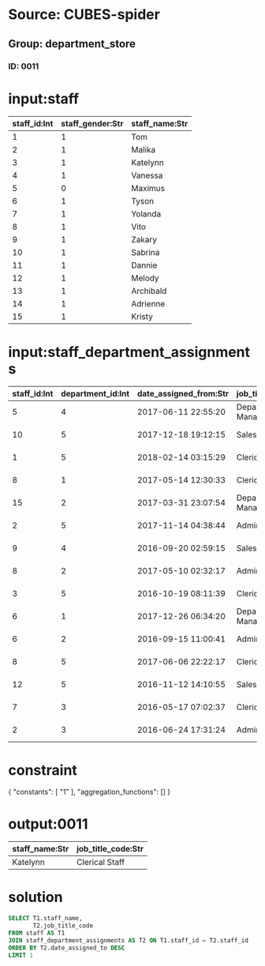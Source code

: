 # Source: CUBES-spider
## Group: department_store
### ID: 0011

# input:staff

| staff_id:Int | staff_gender:Str | staff_name:Str |
|---|---|---|
| 1 | 1 | Tom |
| 2 | 1 | Malika |
| 3 | 1 | Katelynn |
| 4 | 1 | Vanessa |
| 5 | 0 | Maximus |
| 6 | 1 | Tyson |
| 7 | 1 | Yolanda |
| 8 | 1 | Vito |
| 9 | 1 | Zakary |
| 10 | 1 | Sabrina |
| 11 | 1 | Dannie |
| 12 | 1 | Melody |
| 13 | 1 | Archibald |
| 14 | 1 | Adrienne |
| 15 | 1 | Kristy |

# input:staff_department_assignments

| staff_id:Int | department_id:Int | date_assigned_from:Str | job_title_code:Str | date_assigned_to:Str |
|---|---|---|---|---|
| 5 | 4 | 2017-06-11 22:55:20 | Department Manager | 2018-03-23 21:59:11 |
| 10 | 5 | 2017-12-18 19:12:15 | Sales Person | 2018-03-23 20:25:24 |
| 1 | 5 | 2018-02-14 03:15:29 | Clerical Staff | 2018-03-24 19:57:56 |
| 8 | 1 | 2017-05-14 12:30:33 | Clerical Staff | 2018-03-25 03:15:31 |
| 15 | 2 | 2017-03-31 23:07:54 | Department Manager | 2018-03-24 09:11:14 |
| 2 | 5 | 2017-11-14 04:38:44 | Administration | 2018-03-24 07:04:28 |
| 9 | 4 | 2016-09-20 02:59:15 | Sales Person | 2018-03-24 20:13:13 |
| 8 | 2 | 2017-05-10 02:32:17 | Administration | 2018-03-24 02:36:57 |
| 3 | 5 | 2016-10-19 08:11:39 | Clerical Staff | 2018-03-25 15:34:31 |
| 6 | 1 | 2017-12-26 06:34:20 | Department Manager | 2018-03-25 09:53:37 |
| 6 | 2 | 2016-09-15 11:00:41 | Administration | 2018-03-25 02:29:08 |
| 8 | 5 | 2017-06-06 22:22:17 | Clerical Staff | 2018-03-24 13:02:22 |
| 12 | 5 | 2016-11-12 14:10:55 | Sales Person | 2018-03-25 02:59:19 |
| 7 | 3 | 2016-05-17 07:02:37 | Clerical Staff | 2018-03-24 10:45:21 |
| 2 | 3 | 2016-06-24 17:31:24 | Administration | 2018-03-25 13:32:57 |

# constraint

{
  "constants": [
    "1"
  ],
  "aggregation_functions": []
}

# output:0011

| staff_name:Str | job_title_code:Str |
|---|---|
| Katelynn | Clerical Staff |

# solution

```sql
SELECT T1.staff_name,
       T2.job_title_code
FROM staff AS T1
JOIN staff_department_assignments AS T2 ON T1.staff_id = T2.staff_id
ORDER BY T2.date_assigned_to DESC
LIMIT 1
```
